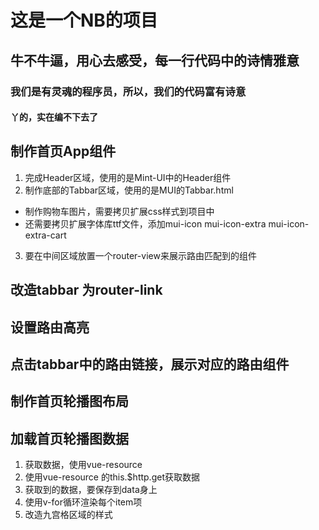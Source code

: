 # 这是一个NB的项目

## 牛不牛逼，用心去感受，每一行代码中的诗情雅意

### 我们是有灵魂的程序员，所以，我们的代码富有诗意

#### 丫的，实在编不下去了

## 制作首页App组件
1. 完成Header区域，使用的是Mint-UI中的Header组件
2. 制作底部的Tabbar区域，使用的是MUI的Tabbar.html
  + 制作购物车图片，需要拷贝扩展css样式到项目中
  + 还需要拷贝扩展字体库ttf文件，添加mui-icon mui-icon-extra mui-icon-extra-cart
3. 要在中间区域放置一个router-view来展示路由匹配到的组件

## 改造tabbar 为router-link

## 设置路由高亮

## 点击tabbar中的路由链接，展示对应的路由组件

## 制作首页轮播图布局

## 加载首页轮播图数据
1. 获取数据，使用vue-resource
2. 使用vue-resource 的this.$http.get获取数据
3. 获取到的数据，要保存到data身上
4. 使用v-for循环渲染每个item项
5. 改造九宫格区域的样式

